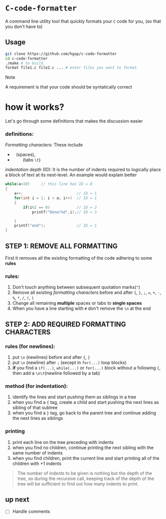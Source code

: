# `C-code-formatter`

A command line utility tool that quickly formats your `C` code for you, (so that you don't have to)

## Usage
```bash
git clone https://github.com/hgup/c-code-formatter
cd c-code-formatter
./make # to build
format file1.c file2.c ... # enter files you want to format
```

> [!NOTE]
> A requirement is that your code should be syntatically correct


# how it works?

Let's go through some definitions that makes the discussion easier
### definitions:

*Formatting characters*: These include 
-   ` `     (spaces), 
-   `    `  (tabs `\t`)

*indentation depth* (ID): It is the number of indents required to logically place a block of text at its nest-level.
An example would explain better

```c
while(a<10)     // this line has ID = 0
{
    a++;                        // ID = 1
    for(int i = 1; i < a; i++)  // ID = 1
    {
        if(i%2 == 0)            // ID = 2
            printf("Done!%d",i);// ID = 3

    }
    printf("end");              // ID = 1
}
```

## STEP 1: REMOVE ALL FORMATTING

First it removes all the existing formatting of the code adhering to some **rules**


### rules:

1. Don't touch anything between subsequent quotation marks(`"`)
2. Remove all existing *formatting characters* before and after `{`, `}`, `;`, `=`, `+`, `-`, `%`, `*`, `/`, `(`, `)`
3. Change all remaining **multiple** spaces or tabs to __single spaces__
4. When you have a line starting with `#` don't remove the `\n` at the end 

## STEP 2: ADD REQUIRED FORMATTING CHARACTERS

### rules (for newlines):

1. put `\n` (newlines) before and after `{`, `}`
2. put `\n` (newline) after `;` (except in `for(...)` loop blocks)
3. **if** you find a `if(...)`, `while(...)` or `for(...)` block without a following `{`, then add a `\n\t`(newline followed by a tab)

### method (for indentation):

1. identify the lines and start pushing them as siblings in a tree
2. when you find a `{` tag, create a child and start pushing the next lines as sibling of that subtree
3. when you find a `}` tag, go back to the parent tree and continue adding the next lines as siblings

### printing

1. print each line on the tree preceding with indents
2. when you find no children, continue printing the next sibling with the same number of indents
3. when you find children, print the current line and start printing all of the children with +1 indents

> The number of indents to be given is nothing but the depth of the tree, so during the recursive call, keeping track of the depth of the tree will be sufficient to find out how many indents to print.


## up next

- [ ] Handle comments

